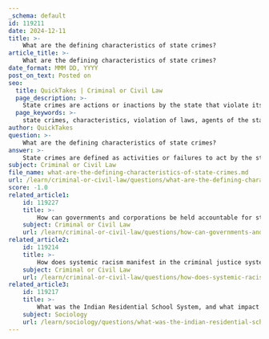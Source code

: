 ```yaml
---
_schema: default
id: 119211
date: 2024-12-11
title: >-
    What are the defining characteristics of state crimes?
article_title: >-
    What are the defining characteristics of state crimes?
date_format: MMM DD, YYYY
post_on_text: Posted on
seo:
  title: QuickTakes | Criminal or Civil Law
  page_description: >-
    State crimes are actions or inactions by the state that violate its own laws or international law, committed by state agents, with significant societal impacts and challenges in accountability.
  page_keywords: >-
    state crimes, characteristics, violation of laws, agents of the state, human rights, accountability, historical context, international law, criminology, government corruption, war crimes, crimes against humanity, accountability challenges, global examples, critical criminology, oversight, reform
author: QuickTakes
question: >-
    What are the defining characteristics of state crimes?
answer: >-
    State crimes are defined as activities or failures to act by the state that violate its own criminal laws or public international law. The concept encompasses a range of offenses committed by the state and its agents or officials, and it has gained attention in criminology as a significant area of study, particularly in the context of human rights and accountability.\n\nHere are the defining characteristics of state crimes:\n\n1. **Violation of Laws**: State crimes occur when actions taken by or on behalf of the state contravene domestic laws or international laws. This includes serious violations such as war crimes, crimes against humanity, police brutality, and government corruption.\n\n2. **Agents of the State**: The perpetrators of state crimes are typically individuals or groups acting in their official capacity as representatives of the state, including elected officials, bureaucrats, and law enforcement agencies.\n\n3. **Broader Scope of Harm**: The impact of state crimes is often more extensive and pervasive than that of corporate crimes. For instance, state crimes can lead to widespread human rights abuses, such as genocide or systemic torture, affecting large populations.\n\n4. **Historical Context**: The study of state crime has evolved over time, with historical neglect attributed to criminology's close ties with state agendas. This has led to a growing recognition of the need to critically analyze state actions and their implications for society.\n\n5. **Accountability Challenges**: Holding states accountable for their crimes poses significant challenges due to their sovereign status. This complicates efforts to investigate and prosecute state crimes, as seen in various global contexts where governments evade responsibility for their actions.\n\n6. **Examples of State Crimes**: Recent examples include Russia's targeting of civilians during the Ukraine invasion, China's genocide against the Uyghurs, and the Taliban's denial of women's rights. These instances illustrate the diverse nature of state crimes and their implications for international law and human rights.\n\n7. **Critical Criminology Perspective**: Scholars in sociology, criminology, and international law analyze state crimes to understand their societal impact and the mechanisms through which states can be held accountable. This critical perspective emphasizes the need for oversight and reform to prevent abuses of power.\n\nIn summary, state crimes are characterized by their violation of laws, the involvement of state agents, their broad societal impact, and the complexities surrounding accountability. Understanding these characteristics is essential for addressing the challenges posed by state crimes in contemporary society.
subject: Criminal or Civil Law
file_name: what-are-the-defining-characteristics-of-state-crimes.md
url: /learn/criminal-or-civil-law/questions/what-are-the-defining-characteristics-of-state-crimes
score: -1.0
related_article1:
    id: 119227
    title: >-
        How can governments and corporations be held accountable for state crimes and harms?
    subject: Criminal or Civil Law
    url: /learn/criminal-or-civil-law/questions/how-can-governments-and-corporations-be-held-accountable-for-state-crimes-and-harms
related_article2:
    id: 119214
    title: >-
        How does systemic racism manifest in the criminal justice system?
    subject: Criminal or Civil Law
    url: /learn/criminal-or-civil-law/questions/how-does-systemic-racism-manifest-in-the-criminal-justice-system
related_article3:
    id: 119217
    title: >-
        What was the Indian Residential School System, and what impact did it have?
    subject: Sociology
    url: /learn/sociology/questions/what-was-the-indian-residential-school-system-and-what-impact-did-it-have
---
```


&nbsp;